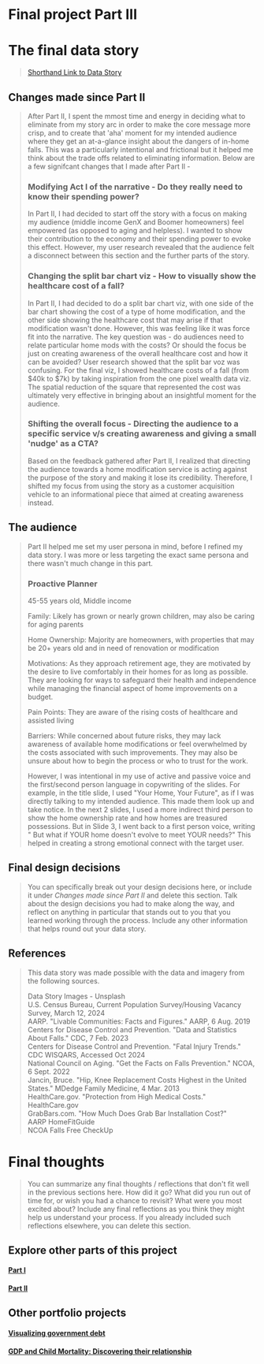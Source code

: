 # Final project Part III

# The final data story
> [Shorthand Link to Data Story](https://carnegiemellon.shorthandstories.com/tswdyourhomeyourfuture/index.html)

## Changes made since Part II
> After Part II, I spent the mmost time and energy in deciding what to eliminate from my story arc in order to make the core message more crisp, and to create that 'aha' moment for my intended audience where they get an at-a-glance insight about the dangers of in-home falls. This was a particularly intentional and frictional but it helped me think about the trade offs related to eliminating information. Below are a few signifcant changes that I made after Part II -
> 
> ### Modifying Act I of the narrative - Do they really need to know their spending power?  
> In Part II, I had decided to start off the story with a focus on making my audience (middle income GenX and Boomer homeowners) feel empowered (as opposed to aging and helpless). I wanted to show their contribution to the economy and their spending power to evoke this effect. However, my user research revealed that the audience felt a disconnect between this section and the further parts of the story.   
> ### Changing the split bar chart viz - How to visually show the healthcare cost of a fall?   
> In Part II, I had decided to do a split bar chart viz, with one side of the bar chart showing the cost of a type of home modification, and the other side showing the healthcare cost that may arise if that modification wasn't done. However, this was feeling like it was force fit into the narrative. The key question was - do audiences need to relate particular home mods with the costs? Or should the focus be just on creating awareness of the overall healthcare cost and how it can be avoided? User research showed that the split bar voz was confusing. For the final viz, I showed healthcare costs of a fall (from $40k to $7k) by taking inspiration from the one pixel wealth data viz. The spatial reduction of the square that represented the cost was ultimately very effective in bringing about an insightful moment for the audience.   
> ### Shifting the overall focus - Directing the audience to a specific service v/s creating awareness and giving a small 'nudge' as a CTA?   
> Based on the feedback gathered after Part II, I realized that directing the audience towards a home modification service is acting against the purpose of the story and making it lose its credibility. Therefore, I shifted my focus from using the story as a customer acquisition vehicle to an informational piece that aimed at creating awareness instead. 
   

## The audience  
> Part II helped me set my user persona in mind, before I refined my data story. I was more or less targeting the exact same persona and there wasn't much change in this part.
>
> 
> ### Proactive Planner  
> 45-55 years old, Middle income   
>
> Family: Likely has grown or nearly grown children, may also be caring for aging parents  
> 
> Home Ownership: Majority are homeowners, with properties that may be 20+ years old and in need of renovation or modification  
> 
> Motivations: As they approach retirement age, they are motivated by the desire to live comfortably in their homes for as long as possible. They are looking for ways to safeguard their health and independence while managing the financial aspect of home improvements on a budget.  
> 
> Pain Points: They are aware of the rising costs of healthcare and assisted living  
> 
> Barriers: While concerned about future risks, they may lack awareness of available home modifications or feel overwhelmed by the costs associated with such improvements. They may also be unsure about how to begin the process or who to trust for the work.  
>
> 
> However, I was intentional in my use of active and passive voice and the first/second person language in copywriting of the slides. For example, in the title slide, I used "Your Home, Your Future", as if I was directly talking to my intended audience. This made them look up and take notice. In the next 2 slides, I used a more indirect third person to show the home ownership rate and how homes are treasured possessions. But in Slide 3, I went back to a first person voice, writing " But what if YOUR home doesn't evolve to meet YOUR needs?" This helped in creating a strong emotional connect with the target user.   


## Final design decisions
> You can specifically break out your design decisions here, or include it under *Changes made since Part II* and delete this section. Talk about the design decisions you had to make along the way, and reflect on anything in particular that stands out to you that you learned working through the process.  Include any other information that helps round out your data story. 


## References
> This data story was made possible with the data and imagery from the following sources.
> 
> Data Story Images - Unsplash    
> U.S. Census Bureau, Current Population Survey/Housing Vacancy Survey, March 12, 2024  
> AARP. "Livable Communities: Facts and Figures." AARP, 6 Aug. 2019  
> Centers for Disease Control and Prevention. "Data and Statistics About Falls." CDC, 7 Feb. 2023   
> Centers for Disease Control and Prevention. "Fatal Injury Trends." CDC WISQARS, Accessed Oct 2024   
> National Council on Aging. "Get the Facts on Falls Prevention." NCOA, 6 Sept. 2022   
> Jancin, Bruce. "Hip, Knee Replacement Costs Highest in the United States." MDedge Family Medicine, 4 Mar. 2013   
> HealthCare.gov. "Protection from High Medical Costs." HealthCare.gov   
> GrabBars.com. "How Much Does Grab Bar Installation Cost?"   
> AARP HomeFitGuide   
> NCOA Falls Free CheckUp   


# Final thoughts
> You can summarize any final thoughts / reflections that don't fit well in the previous sections here.  How did it go?  What did you run out of time for, or wish you had a chance to revisit?  What were you most excited about?  Include any final reflections as you think they might help us understand your process.  If you already included such reflections elsewhere, you can delete this section.  


## Explore other parts of this project    
#### [Part I](/havensidehomemod.md)   
#### [Part II](/final-project-part-two.md)   


## Other portfolio projects    
#### [Visualizing government debt](/govtdebt.md)   
#### [GDP and Child Mortality: Discovering their relationship](/childmortality.md)   
